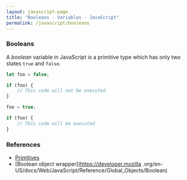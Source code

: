```yaml
---
layout: javascript-page
title: "Booleans - Variables - JavaScript"
permalink: /javascript/booleans
---
```


### Booleans

A *boolean* variable in JavaScript is a primitive type which has only two 
states `true` and `false`.

```javascript
let foo = false;

if (foo) {
	// This code will not be executed
}

foo = true;

if (foo) {
	// This code will be executed
}
```

### References

 * [Primitives](https://developer.mozilla.org/en-US/docs/Glossary/Primitive)
 * [Boolean object wrapper](https://developer.mozilla
 .org/en-US/docs/Web/JavaScript/Reference/Global_Objects/Boolean)